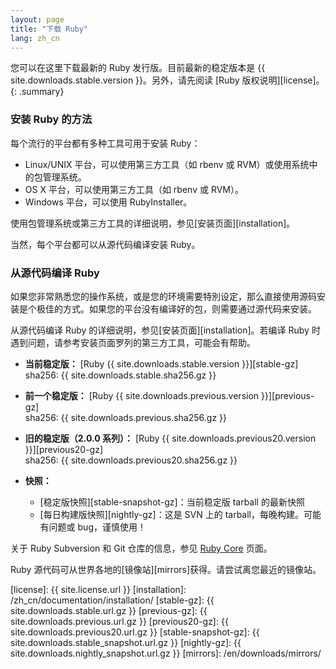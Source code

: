 ```yaml
---
layout: page
title: "下载 Ruby"
lang: zh_cn
---
```


您可以在这里下载最新的 Ruby 发行版。目前最新的稳定版本是
{{ site.downloads.stable.version }}。另外，请先阅读 [Ruby 版权说明][license]。
{: .summary}

### 安装 Ruby 的方法

每个流行的平台都有多种工具可用于安装 Ruby：

* Linux/UNIX 平台，可以使用第三方工具（如 rbenv 或 RVM）或使用系统中的包管理系统。
* OS X 平台，可以使用第三方工具（如 rbenv 或 RVM）。
* Windows 平台，可以使用 RubyInstaller。

使用包管理系统或第三方工具的详细说明，参见[安装页面][installation]。

当然，每个平台都可以从源代码编译安装 Ruby。

### 从源代码编译 Ruby

如果您非常熟悉您的操作系统，或是您的环境需要特別设定，那么直接使用源码安装是个极佳的方式。如果您的平台没有编译好的包，则需要通过源代码来安装。

从源代码编译 Ruby 的详细说明，参见[安装页面][installation]。若编译 Ruby 时遇到问题，请参考安装页面罗列的第三方工具，可能会有帮助。

* **当前稳定版：**
  [Ruby {{ site.downloads.stable.version }}][stable-gz]<br>
  sha256: {{ site.downloads.stable.sha256.gz }}

* **前一个稳定版：**
  [Ruby {{ site.downloads.previous.version }}][previous-gz]<br>
  sha256: {{ site.downloads.previous.sha256.gz }}

* **旧的稳定版（2.0.0 系列）：**
  [Ruby {{ site.downloads.previous20.version }}][previous20-gz]<br>
  sha256: {{ site.downloads.previous20.sha256.gz }}

* **快照：**
  * [稳定版快照][stable-snapshot-gz]：当前稳定版 tarball 的最新快照
  * [每日构建版快照][nightly-gz]：这是 SVN 上的 tarball，每晚构建。可能有问题或 bug，谨慎使用！

关于 Ruby Subversion 和 Git 仓库的信息，参见 [Ruby Core](/zh_cn/community/ruby-core/) 页面。

Ruby 源代码可从世界各地的[镜像站][mirrors]获得。请尝试离您最近的镜像站。



[license]: {{ site.license.url }}
[installation]: /zh_cn/documentation/installation/
[stable-gz]: {{ site.downloads.stable.url.gz }}
[previous-gz]: {{ site.downloads.previous.url.gz }}
[previous20-gz]: {{ site.downloads.previous20.url.gz }}
[stable-snapshot-gz]: {{ site.downloads.stable_snapshot.url.gz }}
[nightly-gz]: {{ site.downloads.nightly_snapshot.url.gz }}
[mirrors]: /en/downloads/mirrors/
